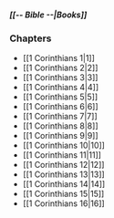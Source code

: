 ##### *[[-- Bible --|Books]]*

### Chapters
- [[1 Corinthians 1|1]]
- [[1 Corinthians 2|2]]
- [[1 Corinthians 3|3]]
- [[1 Corinthians 4|4]]
- [[1 Corinthians 5|5]]
- [[1 Corinthians 6|6]]
- [[1 Corinthians 7|7]]
- [[1 Corinthians 8|8]]
- [[1 Corinthians 9|9]]
- [[1 Corinthians 10|10]]
- [[1 Corinthians 11|11]]
- [[1 Corinthians 12|12]]
- [[1 Corinthians 13|13]]
- [[1 Corinthians 14|14]]
- [[1 Corinthians 15|15]]
- [[1 Corinthians 16|16]]
